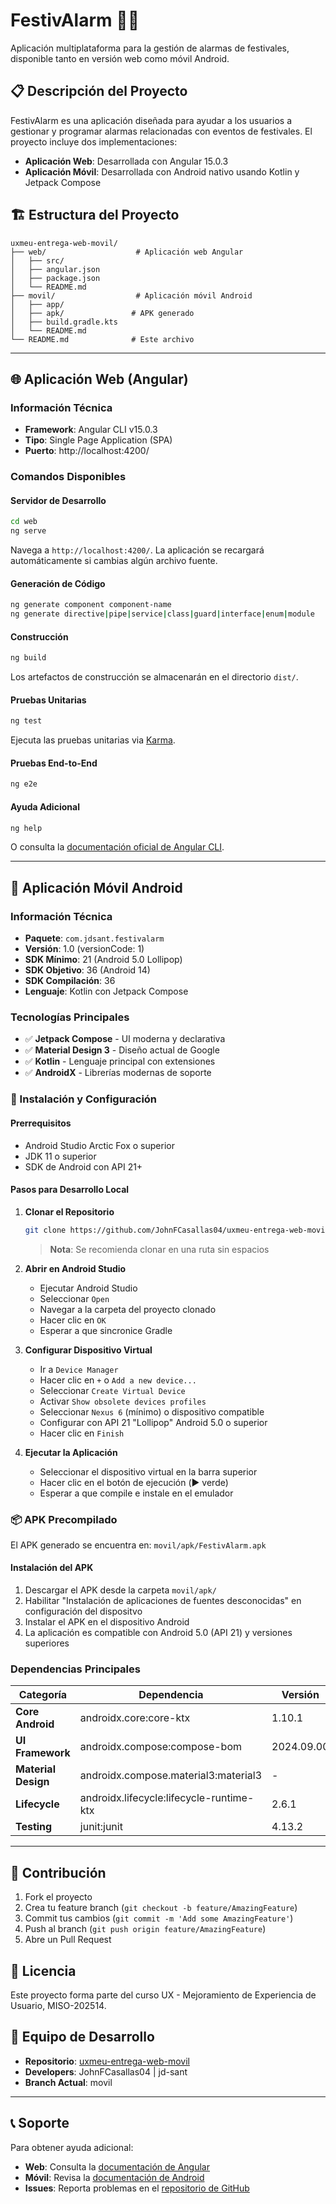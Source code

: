 # FestivAlarm 🎉📱

Aplicación multiplataforma para la gestión de alarmas de festivales, disponible tanto en versión web como móvil Android.

## 📋 Descripción del Proyecto

FestivAlarm es una aplicación diseñada para ayudar a los usuarios a gestionar y programar alarmas relacionadas con eventos de festivales. El proyecto incluye dos implementaciones:

- **Aplicación Web**: Desarrollada con Angular 15.0.3
- **Aplicación Móvil**: Desarrollada con Android nativo usando Kotlin y Jetpack Compose

## 🏗️ Estructura del Proyecto

```
uxmeu-entrega-web-movil/
├── web/                    # Aplicación web Angular
│   ├── src/
│   ├── angular.json
│   ├── package.json
│   └── README.md
├── movil/                  # Aplicación móvil Android
│   ├── app/
│   ├── apk/               # APK generado
│   ├── build.gradle.kts
│   └── README.md
└── README.md              # Este archivo
```

---

## 🌐 Aplicación Web (Angular)

### Información Técnica
- **Framework**: Angular CLI v15.0.3
- **Tipo**: Single Page Application (SPA)
- **Puerto**: http://localhost:4200/

### Comandos Disponibles

#### Servidor de Desarrollo
```bash
cd web
ng serve
```
Navega a `http://localhost:4200/`. La aplicación se recargará automáticamente si cambias algún archivo fuente.

#### Generación de Código
```bash
ng generate component component-name
ng generate directive|pipe|service|class|guard|interface|enum|module
```

#### Construcción
```bash
ng build
```
Los artefactos de construcción se almacenarán en el directorio `dist/`.

#### Pruebas Unitarias
```bash
ng test
```
Ejecuta las pruebas unitarias via [Karma](https://karma-runner.github.io).

#### Pruebas End-to-End
```bash
ng e2e
```

#### Ayuda Adicional
```bash
ng help
```
O consulta la [documentación oficial de Angular CLI](https://angular.io/cli).

---

## 📱 Aplicación Móvil Android

### Información Técnica
- **Paquete**: `com.jdsant.festivalarm`
- **Versión**: 1.0 (versionCode: 1)
- **SDK Mínimo**: 21 (Android 5.0 Lollipop)
- **SDK Objetivo**: 36 (Android 14)
- **SDK Compilación**: 36
- **Lenguaje**: Kotlin con Jetpack Compose

### Tecnologías Principales
- ✅ **Jetpack Compose** - UI moderna y declarativa
- ✅ **Material Design 3** - Diseño actual de Google
- ✅ **Kotlin** - Lenguaje principal con extensiones
- ✅ **AndroidX** - Librerías modernas de soporte

### 🚀 Instalación y Configuración

#### Prerrequisitos
- Android Studio Arctic Fox o superior
- JDK 11 o superior
- SDK de Android con API 21+

#### Pasos para Desarrollo Local

1. **Clonar el Repositorio**
   ```bash
   git clone https://github.com/JohnFCasallas04/uxmeu-entrega-web-movil.git
   ```
   > **Nota**: Se recomienda clonar en una ruta sin espacios

2. **Abrir en Android Studio**
   - Ejecutar Android Studio
   - Seleccionar `Open`
   - Navegar a la carpeta del proyecto clonado
   - Hacer clic en `OK`
   - Esperar a que sincronice Gradle

3. **Configurar Dispositivo Virtual**
   - Ir a `Device Manager`
   - Hacer clic en `+` o `Add a new device...`
   - Seleccionar `Create Virtual Device`
   - Activar `Show obsolete devices profiles`
   - Seleccionar `Nexus 6` (mínimo) o dispositivo compatible
   - Configurar con API 21 "Lollipop" Android 5.0 o superior
   - Hacer clic en `Finish`

4. **Ejecutar la Aplicación**
   - Seleccionar el dispositivo virtual en la barra superior
   - Hacer clic en el botón de ejecución (▶️ verde)
   - Esperar a que compile e instale en el emulador

### 📦 APK Precompilado

El APK generado se encuentra en: `movil/apk/FestivAlarm.apk`

#### Instalación del APK
1. Descargar el APK desde la carpeta `movil/apk/`
2. Habilitar "Instalación de aplicaciones de fuentes desconocidas" en configuración del dispositvo
3. Instalar el APK en el dispositivo Android
4. La aplicación es compatible con Android 5.0 (API 21) y versiones superiores

### Dependencias Principales

| Categoría | Dependencia | Versión |
|-----------|-------------|---------|
| **Core Android** | androidx.core:core-ktx | 1.10.1 |
| **UI Framework** | androidx.compose:compose-bom | 2024.09.00 |
| **Material Design** | androidx.compose.material3:material3 | - |
| **Lifecycle** | androidx.lifecycle:lifecycle-runtime-ktx | 2.6.1 |
| **Testing** | junit:junit | 4.13.2 |

---

## 🤝 Contribución

1. Fork el proyecto
2. Crea tu feature branch (`git checkout -b feature/AmazingFeature`)
3. Commit tus cambios (`git commit -m 'Add some AmazingFeature'`)
4. Push al branch (`git push origin feature/AmazingFeature`)
5. Abre un Pull Request

## 📄 Licencia

Este proyecto forma parte del curso UX - Mejoramiento de Experiencia de Usuario, MISO-202514.

## 👥 Equipo de Desarrollo

- **Repositorio**: [uxmeu-entrega-web-movil](https://github.com/JohnFCasallas04/uxmeu-entrega-web-movil)
- **Developers**: JohnFCasallas04 | jd-sant
- **Branch Actual**: movil

---

## 📞 Soporte

Para obtener ayuda adicional:
- **Web**: Consulta la [documentación de Angular](https://angular.io/docs)
- **Móvil**: Revisa la [documentación de Android](https://developer.android.com/docs)
- **Issues**: Reporta problemas en el [repositorio de GitHub](https://github.com/JohnFCasallas04/uxmeu-entrega-web-movil/issues)
